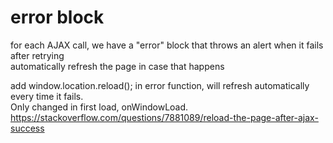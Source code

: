 # error block      
for each AJAX call, we have a "error" block that throws an alert when it fails after retrying    
automatically refresh the page in case that happens    

add window.location.reload(); in error function, will refresh automatically every time it fails.    
Only changed in first load, onWindowLoad.    
https://stackoverflow.com/questions/7881089/reload-the-page-after-ajax-success   
